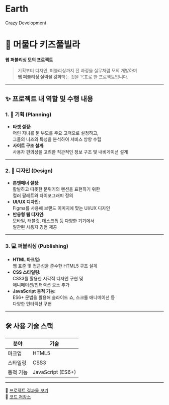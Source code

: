 # Earth
Crazy Development

# 🌟 머물다 키즈풀빌라  
**웹 퍼블리싱 모의 프로젝트**

> 기획부터 디자인, 퍼블리싱까지 전 과정을 실무처럼 모의 개발하며  
> **웹 퍼블리싱 실력을 강화**하는 것을 목표로 한 프로젝트입니다.

---

## ✨ 프로젝트 내 역할 및 수행 내용

### 1. 🧠 기획 (Planning)
- **타겟 설정:**  
  어린 자녀를 둔 부모를 주요 고객으로 설정하고,  
  그들의 니즈와 특성을 분석하여 서비스 방향 수립  
- **사이트 구조 설계:**  
  사용자 편의성을 고려한 직관적인 정보 구조 및 내비게이션 설계

---

### 2. 🎨 디자인 (Design)
- **톤앤매너 설정:**  
  활발하고 따뜻한 분위기의 펜션을 표현하기 위한  
  컬러 팔레트와 타이포그래피 정의  
- **UI/UX 디자인:**  
  Figma를 사용해 브랜드 이미지에 맞는 UI/UX 디자인  
- **반응형 웹 디자인:**  
  모바일, 태블릿, 데스크톱 등 다양한 기기에서  
  일관된 사용자 경험 제공

---

### 3. 💻 퍼블리싱 (Publishing)
- **HTML 마크업:**  
  웹 표준 및 접근성을 준수한 HTML5 구조 설계  
- **CSS 스타일링:**  
  CSS3를 활용한 시각적 디자인 구현 및  
  애니메이션/인터랙션 요소 추가  
- **JavaScript 동적 기능:**  
  ES6+ 문법을 활용해 슬라이드 쇼, 스크롤 애니메이션 등  
  다양한 인터랙션 구현

---

## 🛠️ 사용 기술 스택
| 분야         | 기술        |
|--------------|-------------|
| 마크업        | HTML5        |
| 스타일링      | CSS3         |
| 동적 기능     | JavaScript (ES6+) |

---


🔗 [프로젝트 결과물 보기](https://yangseokhor.github.io/Earth)  
📁 [코드 저장소](https://github.com/yangseokhor/Earth)


